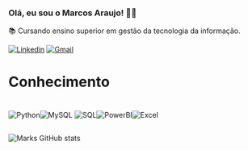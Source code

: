 
### Olá, eu sou o Marcos Araujo! 🖐🏼
📚 Cursando ensino superior em gestão da tecnologia da informação.

[![Linkedin](https://img.shields.io/badge/-LinkedIn-0A66C2?style=for-the-badge&logo=linkedin&logoColor=white)](www.linkedin.com/in/marcos-araujo-b20465353)
[![Gmail](https://img.shields.io/badge/Gmail-D14836?style=for-the-badge&logo=gmail&logoColor=white)](mailto:marcosvinicius.araujoj@gmail.com)

# Conhecimento
<div style= "display: inline_block"><br>
    <img align="center" 
    alt="Python" src="https://img.shields.io/badge/python-3670A0?style=for-the-badge&logo=python&logoColor=ffdd54" /><img align="center" 
    alt="MySQL" src="https://img.shields.io/badge/mysql-4479A1.svg?style=for-the-badge&logo=mysql&logoColor=white" />
    <img align="center" 
    alt="SQL" src="https://img.shields.io/badge/Microsoft%20SQL%20Server-CC2927?style=for-the-badge&logo=microsoft%20sql%20server&logoColor=white" /><img align="center"
    alt="PowerBI" src="https://img.shields.io/badge/-Power%20BI-002050?style=for-the-badge&logo=powerbi&logoColor=white" /><img align="center"
    alt="Excel" src="https://img.shields.io/badge/Microsoft_Excel-217346?style=for-the-badge&logo=microsoft-excel&logoColor=white" /><img align="center"


ㅤ
</div>

##

![Marks GitHub stats](https://github-readme-stats.vercel.app/api?username=marksaraujo&show_icons=true&theme=tokyonight&locale=pt-br)
